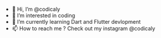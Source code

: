 - 👋 Hi, I’m @codicaly
- 👀 I’m interested in coding
- 🌱 I’m currently learning Dart and Flutter devlopment
- 📫 How to reach me ? Check out my instagram @codicaly

<!---
codicaly/codicaly is a ✨ special ✨ repository because its `README.md` (this file) appears on your GitHub profile.
You can click the Preview link to take a look at your changes.
--->
